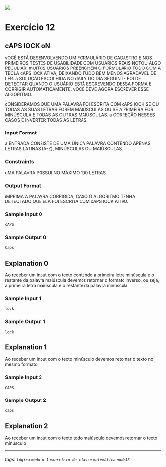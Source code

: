 ![](https://i.imgur.com/xG74tOh.png)

# Exercício 12

## cAPS lOCK oN

vOCÊ ESTÁ DESENVOLVENDO UM FORMULÁRIO DE CADASTRO E NOS PRIMEIROS TESTES DE USABILIDADE COM USUÁRIOS REAIS NOTOU ALGO PECULIAR: mUITOS USUÁRIOS PREENCHEM O FORMULÁRIO TODO COM A TECLA cAPS lOCK ATIVA, DEIXANDO TUDO BEM MENOS AGRADÁVEL DE LER. a SOLUÇÃO ESCOLHIDA NO dAILY DO DIA SEGUINTE FOI DE DETECTAR QUANDO O USUÁRIO ESTÁ ESCREVENDO DESSA FORMA E CORRIGIR AUTOMATICAMENTE. vOCÊ DEVE AGORA ESCREVER ESSE ALGORITMO.

cONSIDERAMOS QUE UMA PALAVRA FOI ESCRITA COM cAPS lOCK SE OU TODAS AS SUAS LETRAS FOREM MAIÚSCULAS OU SE A PRIMEIRA FOR MINÚSCULA E TODAS AS OUTRAS MAIÚSCULAS. a CORREÇÃO NESSES CASOS É INVERTER TODAS AS LETRAS.

### Input Format

a ENTRADA CONSISTE DE UMA ÚNICA PALAVRA CONTENDO APENAS LETRAS LATINAS (A-Z), MINÚSCULAS OU MAIÚSCULAS.

### Constraints

uMA PALAVRA POSSUI NO MÁXIMO 100 LETRAS.

### Output Format

iMPRIMA A PALAVRA CORRIGIDA, CASO O ALGORITMO TENHA DETECTADO QUE ELA FOI ESCRITA COM cAPS lOCK ATIVO.

### Sample Input 0

```javascript
cAPS
```

### Sample Output 0

```javascript
Caps
```

## Explanation 0

Ao receber um input com o texto contendo a primeira letra minúscula e o restante da palavra maiúscula devemos retornar o formato inverso, ou seja, a primeira letra maiúscula e o restante da palavra minúscula

### Sample Input 1

```javascript
lock
```

### Sample Output 1

```javascript
lock
```

## Explanation 1

Ao receber um input com o texto minúsculo devemos retornar o texto no mesmo formato

### Sample Input 2

```javascript
CAPS
```

### Sample Output 2

```javascript
caps
```

## Explanation 2

Ao receber um input com o texto todo maiúsculo devemos retornar o texto minúsculo

---

###### tags: `lógica` `módulo 1` `exercício de classe` `matemática` `nodeJS`
